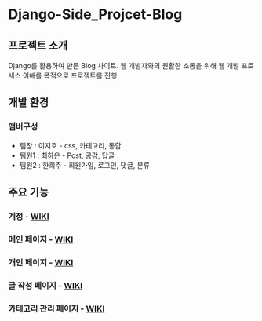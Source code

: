# Django-Side_Projcet-Blog

## 프로젝트 소개
Django를 활용하여 만든 Blog 사이트. 웹 개발자와의 원활한 소통을 위해 웹 개발 프로세스 이해를 목적으로 프로젝트를 진행

## 개발 환경

### 맴버구성
- 팀장 : 이지호 - css, 카테고리, 통합
- 팀원1 : 최하은 - Post, 공감, 답글
- 팀원2 : 한희주 - 회원가입, 로그인, 댓글, 분류

## 주요 기능

### 계정 - [WIKI](https://github.com/Three-In-One-31/Blog/wiki/%EA%B3%84%EC%A0%95)

### 메인 페이지 - [WIKI](https://github.com/Three-In-One-31/Blog/wiki/%EB%A9%94%EC%9D%B8-%ED%8E%98%EC%9D%B4%EC%A7%80)

### 개인 페이지 - [WIKI](https://github.com/Three-In-One-31/Blog/wiki/%EA%B0%9C%EC%9D%B8-%ED%8E%98%EC%9D%B4%EC%A7%80)

### 글 작성 페이지 - [WIKI](https://github.com/Three-In-One-31/Blog/wiki/%EA%B8%80-%EC%9E%91%EC%84%B1-%ED%8E%98%EC%9D%B4%EC%A7%80)

### 카테고리 관리 페이지 - [WIKI](https://github.com/Three-In-One-31/Blog/wiki/%EC%B9%B4%ED%85%8C%EA%B3%A0%EB%A6%AC-%EA%B4%80%EB%A6%AC-%ED%8E%98%EC%9D%B4%EC%A7%80)
